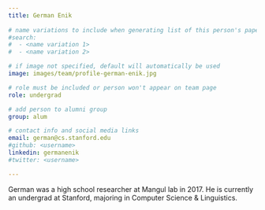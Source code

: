 ```yaml
---
title: German Enik
 
# name variations to include when generating list of this person's papers
#search:
#  - <name variation 1>
#  - <name variation 2>

# if image not specified, default will automatically be used
image: images/team/profile-german-enik.jpg

# role must be included or person won't appear on team page
role: undergrad

# add person to alumni group
group: alum

# contact info and social media links
email: german@cs.stanford.edu
#github: <username>
linkedin: germanenik
#twitter: <username>

---
```


German was a high school researcher at Mangul lab in 2017.
He is currently an undergrad at Stanford, majoring in Computer Science & Linguistics.
